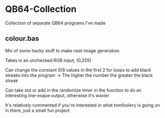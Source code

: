 # QB64-Collection
Collection of separate QB64 programs I've made

## colour.bas
Mix of some hacky stuff to make neat image generation

Takes in an unchecked RGB input, (0,255)

Can change the constant 0/8 values in the first 2 for loops to add black streaks into the program -> The higher the number the greater the black streak

Can take out or add in the randomize timer in the function to do an interesting line-esque output, otherwise it's wavier

It's relatively commented if you're interested in what tomfoolery is going on in there, just a small fun project

